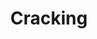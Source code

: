 ---
layout: tag-list
type: tag
title: Cracking
slug: Cracking
category: HTB
sidebar: false
description: >
    
---